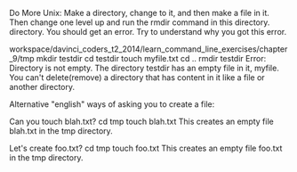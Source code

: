 Do More
Unix: Make a directory, change to it, and then make a file in it. Then change
one level up and run the rmdir command in this directory.  directory.
You should get an error. Try to understand why you got this error. 

workspace/davinci_coders_t2_2014/learn_command_line_exercises/chapter_9/tmp
mkdir testdir
cd testdir
touch myfile.txt
cd ..
rmdir testdir
Error: Directory is not empty.  The directory testdir has an empty file in it,
myfile.  You can't delete(remove) a directory that has content in it like a file
or another directory.

Alternative "english" ways of asking you to create a file:

Can you touch blah.txt?
cd tmp
touch blah.txt
This creates an empty file blah.txt in the tmp directory.

Let's create foo.txt?
cd tmp
touch foo.txt
This creates an empty file foo.txt in the tmp directory.
